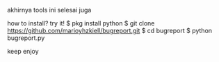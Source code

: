 akhirnya tools ini selesai juga

how to install?
try it! 
$ pkg install python
$ git clone https://github.com/marioyhzkiell/bugreport.git
$ cd bugreport
$ python bugreport.py

keep enjoy
